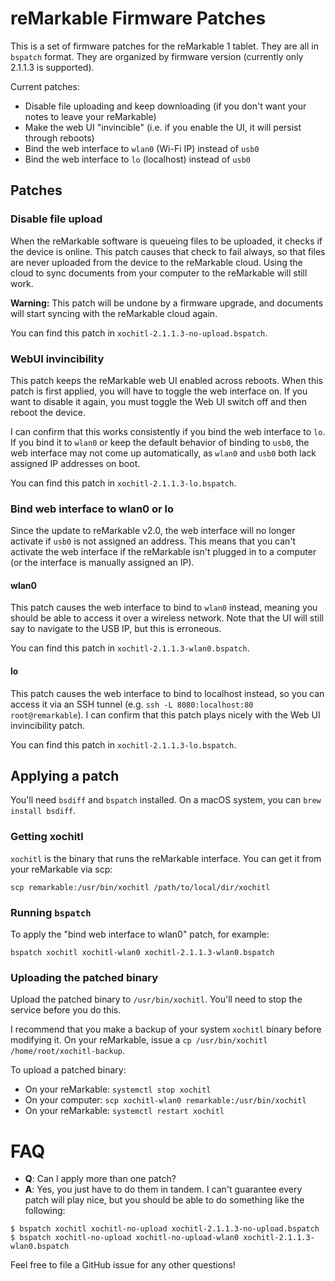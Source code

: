 # reMarkable Firmware Patches

This is a set of firmware patches for the reMarkable 1 tablet. They are all in `bspatch` format. They are organized by firmware version (currently only 2.1.1.3 is supported).

Current patches:

* Disable file uploading and keep downloading (if you don't want your notes to leave your reMarkable)
* Make the web UI "invincible" (i.e. if you enable the UI, it will persist through reboots)
* Bind the web interface to `wlan0` (Wi-Fi IP) instead of `usb0`
* Bind the web interface to `lo` (localhost) instead of `usb0`

## Patches

### Disable file upload

When the reMarkable software is queueing files to be uploaded, it checks if the device is online. This patch causes that check to fail always, so that files are never uploaded from the device to the reMarkable cloud. Using the cloud to sync documents from your computer to the reMarkable will still work.

**Warning:** This patch will be undone by a firmware upgrade, and documents will start syncing with the reMarkable cloud again.

You can find this patch in `xochitl-2.1.1.3-no-upload.bspatch`.

### WebUI invincibility

This patch keeps the reMarkable web UI enabled across reboots. When this patch is first applied, you will have to toggle the web interface on. If you want to disable it again, you must toggle the Web UI switch off and then reboot the device.

I can confirm that this works consistently if you bind the web interface to `lo`. If you bind it to `wlan0` or keep the default behavior of binding to `usb0`, the web interface may not come up automatically, as `wlan0` and `usb0` both lack assigned IP addresses on boot.

You can find this patch in `xochitl-2.1.1.3-lo.bspatch`.

### Bind web interface to wlan0 or lo

Since the update to reMarkable v2.0, the web interface will no longer activate if `usb0` is not assigned an address. This means that you can't activate the web interface if the reMarkable isn't plugged in to a computer (or the interface is manually assigned an IP).

#### wlan0

This patch causes the web interface to bind to `wlan0` instead, meaning you should be able to access it over a wireless network. Note that the UI will still say to navigate to the USB IP, but this is erroneous.

You can find this patch in `xochitl-2.1.1.3-wlan0.bspatch`.

#### lo

This patch causes the web interface to bind to localhost instead, so you can access it via an SSH tunnel (e.g. `ssh -L 8080:localhost:80 root@remarkable`). I can confirm that this patch plays nicely with the Web UI invincibility patch.

You can find this patch in `xochitl-2.1.1.3-lo.bspatch`.

## Applying a patch

You'll need `bsdiff` and `bspatch` installed. On a macOS system, you can `brew install bsdiff`.

### Getting xochitl

`xochitl` is the binary that runs the reMarkable interface. You can get it from your reMarkable via scp:

```
scp remarkable:/usr/bin/xochitl /path/to/local/dir/xochitl
```

### Running `bspatch`

To apply the "bind web interface to wlan0" patch, for example:

```
bspatch xochitl xochitl-wlan0 xochitl-2.1.1.3-wlan0.bspatch
```

### Uploading the patched binary

Upload the patched binary to `/usr/bin/xochitl`. You'll need to stop the service before you do this.

I recommend that you make a backup of your system `xochitl` binary before modifying it. On your reMarkable, issue a `cp /usr/bin/xochitl /home/root/xochitl-backup`.

To upload a patched binary:

* On your reMarkable: `systemctl stop xochitl`
* On your computer: `scp xochitl-wlan0 remarkable:/usr/bin/xochitl`
* On your reMarkable: `systemctl restart xochitl`

# FAQ

* **Q**: Can I apply more than one patch?
* **A**: Yes, you just have to do them in tandem. I can't guarantee every patch will play nice, but you should be able to do something like the following:

```
$ bspatch xochitl xochitl-no-upload xochitl-2.1.1.3-no-upload.bspatch
$ bspatch xochitl-no-upload xochitl-no-upload-wlan0 xochitl-2.1.1.3-wlan0.bspatch
```

Feel free to file a GitHub issue for any other questions!
